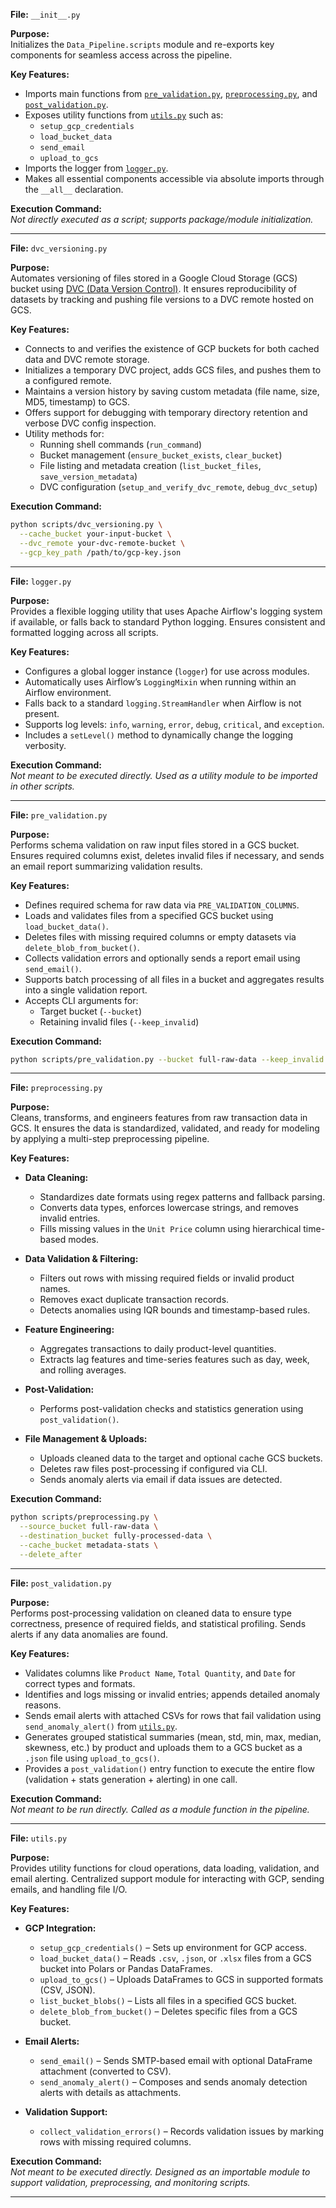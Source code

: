 **File:** `__init__.py`

**Purpose:**  
Initializes the `Data_Pipeline.scripts` module and re-exports key components for seamless access across the pipeline.

**Key Features:**
- Imports main functions from [`pre_validation.py`](./pre_validation.py), [`preprocessing.py`](./preprocessing.py), and [`post_validation.py`](./post_validation.py).
- Exposes utility functions from [`utils.py`](./utils.py) such as:
  - `setup_gcp_credentials`
  - `load_bucket_data`
  - `send_email`
  - `upload_to_gcs`
- Imports the logger from [`logger.py`](./logger.py).
- Makes all essential components accessible via absolute imports through the `__all__` declaration.

**Execution Command:**  
_Not directly executed as a script; supports package/module initialization._

---


**File:** `dvc_versioning.py`  

**Purpose:**  
Automates versioning of files stored in a Google Cloud Storage (GCS) bucket using [DVC (Data Version Control)](https://dvc.org/). It ensures reproducibility of datasets by tracking and pushing file versions to a DVC remote hosted on GCS.

**Key Features:**
- Connects to and verifies the existence of GCP buckets for both cached data and DVC remote storage.
- Initializes a temporary DVC project, adds GCS files, and pushes them to a configured remote.
- Maintains a version history by saving custom metadata (file name, size, MD5, timestamp) to GCS.
- Offers support for debugging with temporary directory retention and verbose DVC config inspection.
- Utility methods for:
  - Running shell commands (`run_command`)
  - Bucket management (`ensure_bucket_exists`, `clear_bucket`)
  - File listing and metadata creation (`list_bucket_files`, `save_version_metadata`)
  - DVC configuration (`setup_and_verify_dvc_remote`, `debug_dvc_setup`)

**Execution Command:**  
```bash
python scripts/dvc_versioning.py \
  --cache_bucket your-input-bucket \
  --dvc_remote your-dvc-remote-bucket \
  --gcp_key_path /path/to/gcp-key.json
```
---

**File:** `logger.py`  

**Purpose:**  
Provides a flexible logging utility that uses Apache Airflow's logging system if available, or falls back to standard Python logging. Ensures consistent and formatted logging across all scripts.

**Key Features:**
- Configures a global logger instance (`logger`) for use across modules.
- Automatically uses Airflow’s `LoggingMixin` when running within an Airflow environment.
- Falls back to a standard `logging.StreamHandler` when Airflow is not present.
- Supports log levels: `info`, `warning`, `error`, `debug`, `critical`, and `exception`.
- Includes a `setLevel()` method to dynamically change the logging verbosity.

**Execution Command:**  
_Not meant to be executed directly. Used as a utility module to be imported in other scripts._

---

**File:** `pre_validation.py`  

**Purpose:**  
Performs schema validation on raw input files stored in a GCS bucket. Ensures required columns exist, deletes invalid files if necessary, and sends an email report summarizing validation results.

**Key Features:**
- Defines required schema for raw data via `PRE_VALIDATION_COLUMNS`.
- Loads and validates files from a specified GCS bucket using `load_bucket_data()`.
- Deletes files with missing required columns or empty datasets via `delete_blob_from_bucket()`.
- Collects validation errors and optionally sends a report email using `send_email()`.
- Supports batch processing of all files in a bucket and aggregates results into a single validation report.
- Accepts CLI arguments for:
  - Target bucket (`--bucket`)
  - Retaining invalid files (`--keep_invalid`)

**Execution Command:**  
```bash
python scripts/pre_validation.py --bucket full-raw-data --keep_invalid
```

---


**File:** `preprocessing.py`  

**Purpose:**  
Cleans, transforms, and engineers features from raw transaction data in GCS. It ensures the data is standardized, validated, and ready for modeling by applying a multi-step preprocessing pipeline.

**Key Features:**
- **Data Cleaning:**  
  - Standardizes date formats using regex patterns and fallback parsing.
  - Converts data types, enforces lowercase strings, and removes invalid entries.
  - Fills missing values in the `Unit Price` column using hierarchical time-based modes.

- **Data Validation & Filtering:**  
  - Filters out rows with missing required fields or invalid product names.
  - Removes exact duplicate transaction records.
  - Detects anomalies using IQR bounds and timestamp-based rules.

- **Feature Engineering:**  
  - Aggregates transactions to daily product-level quantities.
  - Extracts lag features and time-series features such as day, week, and rolling averages.

- **Post-Validation:**  
  - Performs post-validation checks and statistics generation using `post_validation()`.

- **File Management & Uploads:**  
  - Uploads cleaned data to the target and optional cache GCS buckets.
  - Deletes raw files post-processing if configured via CLI.
  - Sends anomaly alerts via email if data issues are detected.

**Execution Command:**  
```bash
python scripts/preprocessing.py \
  --source_bucket full-raw-data \
  --destination_bucket fully-processed-data \
  --cache_bucket metadata-stats \
  --delete_after
```

---

**File:** `post_validation.py`  

**Purpose:**  
Performs post-processing validation on cleaned data to ensure type correctness, presence of required fields, and statistical profiling. Sends alerts if any data anomalies are found.

**Key Features:**
- Validates columns like `Product Name`, `Total Quantity`, and `Date` for correct types and formats.
- Identifies and logs missing or invalid entries; appends detailed anomaly reasons.
- Sends email alerts with attached CSVs for rows that fail validation using `send_anomaly_alert()` from [`utils.py`](./utils.py).
- Generates grouped statistical summaries (mean, std, min, max, median, skewness, etc.) by product and uploads them to a GCS bucket as a `.json` file using `upload_to_gcs()`.
- Provides a `post_validation()` entry function to execute the entire flow (validation + stats generation + alerting) in one call.

**Execution Command:**  
_Not meant to be run directly. Called as a module function in the pipeline._  

---

**File:** `utils.py`  

**Purpose:**  
Provides utility functions for cloud operations, data loading, validation, and email alerting. Centralized support module for interacting with GCP, sending emails, and handling file I/O.

**Key Features:**
- **GCP Integration:**
  - `setup_gcp_credentials()` – Sets up environment for GCP access.
  - `load_bucket_data()` – Reads `.csv`, `.json`, or `.xlsx` files from a GCS bucket into Polars or Pandas DataFrames.
  - `upload_to_gcs()` – Uploads DataFrames to GCS in supported formats (CSV, JSON).
  - `list_bucket_blobs()` – Lists all files in a specified GCS bucket.
  - `delete_blob_from_bucket()` – Deletes specific files from a GCS bucket.

- **Email Alerts:**
  - `send_email()` – Sends SMTP-based email with optional DataFrame attachment (converted to CSV).
  - `send_anomaly_alert()` – Composes and sends anomaly detection alerts with details as attachments.

- **Validation Support:**
  - `collect_validation_errors()` – Records validation issues by marking rows with missing required columns.

**Execution Command:**  
_Not meant to be executed directly. Designed as an importable module to support validation, preprocessing, and monitoring scripts._

---
